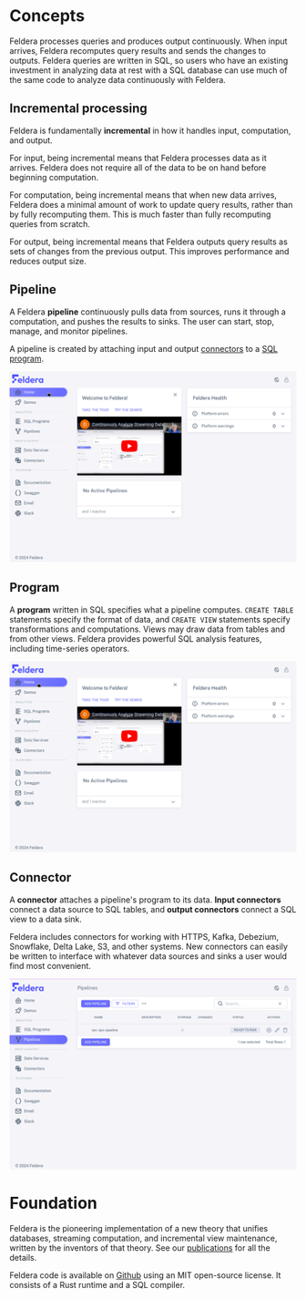 # Concepts

Feldera processes queries and produces output continuously.  When
input arrives, Feldera recomputes query results and sends the changes
to outputs.  Feldera queries are written in SQL, so users who have an
existing investment in analyzing data at rest with a SQL database can
use much of the same code to analyze data continuously with Feldera.

## Incremental processing

Feldera is fundamentally **incremental** in how it handles input,
computation, and output.

For input, being incremental means that Feldera processes data as it
arrives. Feldera does not require all of the data to be on hand before
beginning computation.

For computation, being incremental means that when new data arrives,
Feldera does a minimal amount of work to update query results, rather
than by fully recomputing them. This is much faster than fully
recomputing queries from scratch.

For output, being incremental means that Feldera outputs query results
as sets of changes from the previous output. This improves performance
and reduces output size.

## Pipeline

A Feldera **pipeline** continuously pulls data from sources, runs it
through a computation, and pushes the results to sinks.  The user can
start, stop, manage, and monitor pipelines.

A pipeline is created by attaching input and output
[connectors](#connector) to a [SQL program](#program).

<!-- The GIFs below were generated with the utility in demo/docs-demo. -->

![Pipeline demonstration](pipeline.gif)

## Program

A **program** written in SQL specifies what a pipeline computes.
`CREATE TABLE` statements specify the format of data, and `CREATE
VIEW` statements specify transformations and computations.  Views may
draw data from tables and from other views.  Feldera provides powerful
SQL analysis features, including time-series operators.

![Program demonstration](program.gif)

## Connector

A **connector** attaches a pipeline's program to its data.  **Input
connectors** connect a data source to SQL tables, and **output
connectors** connect a SQL view to a data sink.

Feldera includes connectors for working with HTTPS, Kafka, Debezium,
Snowflake, Delta Lake, S3, and other systems.  New connectors can
easily be written to interface with whatever data sources and sinks a
user would find most convenient.

![Connector demonstration](connectors.gif)

# Foundation

Feldera is the pioneering implementation of a new theory that unifies
databases, streaming computation, and incremental view maintenance,
written by the inventors of that theory. See our
[publications](/docs/papers) for all the details.

Feldera code is available on [Github][Feldera] using an MIT
open-source license. It consists of a Rust runtime and a SQL compiler.

[Feldera]: https://github.com/feldera/feldera
